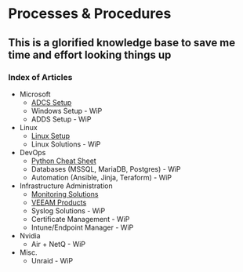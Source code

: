 # Processes & Procedures  

## This is a glorified knowledge base to save me time and effort looking things up

### Index of Articles  

- Microsoft  
  - [ADCS Setup](AD-CertSvc.md)
  - Windows Setup - WiP
  - ADDS Setup - WiP  
- Linux
  - [Linux Setup](Linux-Setup.md)
  - Linux Solutions - WiP
- DevOps  
  - [Python Cheat Sheet](Python101.md)
  - Databases (MSSQL, MariaDB, Postgres) - WiP
  - Automation (Ansible, Jinja, Teraform) - WiP
- Infrastructure Administration  
  - [Monitoring Solutions](Monitoring.md)  
  - [VEEAM Products](Veeam-Suite.md)
  - Syslog Solutions - WiP  
  - Certificate Management  - WiP  
  - Intune/Endpoint Manager - WiP  
- Nvidia  
  - Air + NetQ - WiP
- Misc.
  - Unraid - WiP